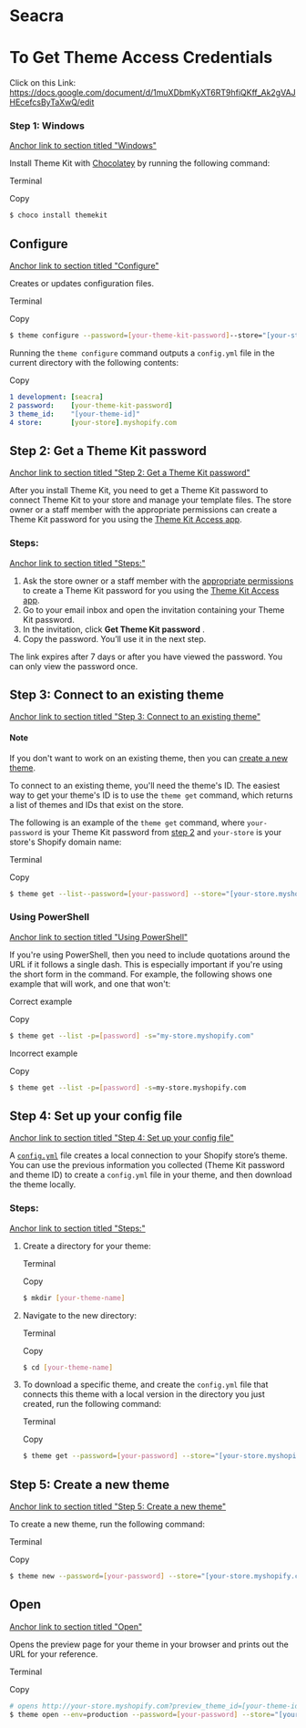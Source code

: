 # Seacra

# To Get Theme Access Credentials

Click on this Link:  https://docs.google.com/document/d/1muXDbmKyXT6RT9hfiQKff_Ak2gVAJHEcefcsByTaXwQ/edit



### Step 1: Windows

[Anchor link to section titled &#34;Windows&#34;](https://shopify.dev/themes/tools/theme-kit/getting-started#windows)

Install Theme Kit with [Chocolatey](https://chocolatey.org/) by running the following command:

Terminal

Copy

```bash
$ choco install themekit
```

## Configure

[Anchor link to section titled &#34;Configure&#34;](https://shopify.dev/themes/tools/theme-kit/command-reference#configure)

Creates or updates configuration files.

Terminal

Copy

```bash
$ theme configure --password=[your-theme-kit-password]--store="[your-store.myshopify.com]"--themeid=[your-theme-id]
```

Running the `theme configure` command outputs a `config.yml` file in the current directory with the following contents:

Copy

```yml
1 development: [seacra]
2 password:    [your-theme-kit-password]
3 theme_id:    "[your-theme-id]"
4 store:       [your-store].myshopify.com
```


## Step 2: Get a Theme Kit password

[Anchor link to section titled &#34;Step 2: Get a Theme Kit password&#34;](https://shopify.dev/themes/tools/theme-kit/getting-started#step-2-get-a-theme-kit-password)

After you install Theme Kit, you need to get a Theme Kit password to connect Theme Kit to your store and manage your template files. The store owner or a staff member with the appropriate permissions can create a Theme Kit password for you using the [Theme Kit Access app](https://shopify.dev/themes/tools/theme-kit/access).

### Steps:

[Anchor link to section titled &#34;Steps:&#34;](https://shopify.dev/themes/tools/theme-kit/getting-started#steps)

1. Ask the store owner or a staff member with the [appropriate permissions](https://shopify.dev/themes/tools/theme-kit/access#requirements) to create a Theme Kit password for you using the [Theme Kit Access app](https://apps.shopify.com/theme-kit-access).
2. Go to your email inbox and open the invitation containing your Theme Kit password.
3. In the invitation, click  **Get Theme Kit password** .
4. Copy the password. You’ll use it in the next step.

The link expires after 7 days or after you have viewed the password. You can only view the password once.


## Step 3: Connect to an existing theme

[Anchor link to section titled &#34;Step 3: Connect to an existing theme&#34;](https://shopify.dev/themes/tools/theme-kit/getting-started#step-3-connect-to-an-existing-theme)

#### Note

If you don't want to work on an existing theme, then you can [create a new theme](https://shopify.dev/themes/tools/theme-kit/getting-started#create-a-new-theme).

To connect to an existing theme, you'll need the theme's ID. The easiest way to get your theme's ID is to use the `theme get` command, which returns a list of themes and IDs that exist on the store.

The following is an example of the `theme get` command, where `your-password` is your Theme Kit password from [step 2](https://shopify.dev/themes/tools/theme-kit/getting-started#get-theme-kit-password) and `your-store` is your store's Shopify domain name:

Terminal

Copy

```bash
$ theme get --list--password=[your-password] --store="[your-store.myshopify.com]"
```


### Using PowerShell

[Anchor link to section titled &#34;Using PowerShell&#34;](https://shopify.dev/themes/tools/theme-kit/getting-started#using-powershell)

If you're using PowerShell, then you need to include quotations around the URL if it follows a single dash. This is especially important if you're using the short form in the command. For example, the following shows one example that will work, and one that won't:

Correct example

Copy

```sh
$ theme get --list -p=[password] -s="my-store.myshopify.com"
```

Incorrect example

Copy

```sh
$ theme get --list -p=[password] -s=my-store.myshopify.com
```


## Step 4: Set up your config file

[Anchor link to section titled &#34;Step 4: Set up your config file&#34;](https://shopify.dev/themes/tools/theme-kit/getting-started#step-4-set-up-your-config-file)

A [`config.yml`](https://shopify.dev/themes/tools/theme-kit/configuration-reference#config-file) file creates a local connection to your Shopify store’s theme. You can use the previous information you collected (Theme Kit password and theme ID) to create a `config.yml` file in your theme, and then download the theme locally.

### Steps:

[Anchor link to section titled &#34;Steps:&#34;](https://shopify.dev/themes/tools/theme-kit/getting-started#steps)

1. Create a directory for your theme:

   Terminal

   Copy

   ```bash
   $ mkdir [your-theme-name]
   ```
2. Navigate to the new directory:

   Terminal

   Copy

   ```bash
   $ cd [your-theme-name]
   ```
3. To download a specific theme, and create the `config.yml` file that connects this theme with a local version in the directory you just created, run the following command:

   Terminal

   Copy

   ```bash
   $ theme get --password=[your-password] --store="[your-store.myshopify.com]" --themeid=[your-theme-id]
   ```


## Step 5: Create a new theme

[Anchor link to section titled &#34;Step 5: Create a new theme&#34;](https://shopify.dev/themes/tools/theme-kit/getting-started#step-5-create-a-new-theme)

To create a new theme, run the following command:

Terminal

Copy

```bash
$ theme new --password=[your-password] --store="[your-store.myshopify.com]" --name=[theme name]
```


## Open

[Anchor link to section titled &#34;Open&#34;](https://shopify.dev/themes/tools/theme-kit/command-reference#open)

Opens the preview page for your theme in your browser and prints out the URL for your reference.

Terminal

Copy

```bash
# opens http://your-store.myshopify.com?preview_theme_id=[your-theme-id]
$ theme open --env=production --password=[your-password] --store="[your-store.myshopify.com]" --name=[theme name] 
```
